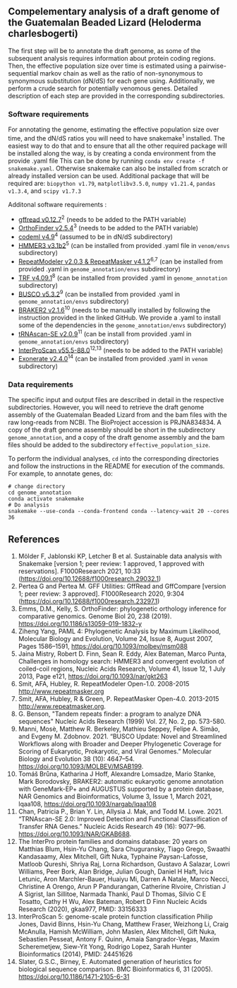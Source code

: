 ## Compelementary analysis of a draft genome of the Guatemalan Beaded Lizard (Heloderma charlesbogerti) 

The first step will be to annotate the draft genome, as some of the subsequent analysis requires information about protein coding regions. Then, the effective population size over time is estimated using a pairwise-sequential markov chain as well as the ratio of non-synonymous to synonymous substitution (dN/dS) for each gene using. Additionally, we perform a crude search for potentially venomous genes. Detailed description of each step are provided in the corresponding subdirectories.


### Software requirements

For annotating the genome, estimating the effective population size over time, and the dN/dS ratios you will need to have snakemake<sup>1</sup> installed. The easiest way to do that and to ensure that all the other required package will be installed along the way, is by creating a conda environment from the provide .yaml file This can be done by running `conda env create -f snakemake.yaml`. Otherwise snakemake can also be installed from scratch or already installed version can be used. Additional package that will be required are: `biopython v1.79`, `matplotlibv3.5.0`, `numpy v1.21.4`, `pandas v1.3.4`, and `scipy v1.7.3`<br>

Additonal software requirements :
- [gffread v0.12.7](https://github.com/gpertea/gffread)<sup>2</sup> (needs to be added to the PATH variable)
- [OrthoFinder v2.5.4](https://github.com/davidemms/OrthoFinder)<sup>3</sup> (needs to be added to the PATH variable)
- [codeml v4.9](http://abacus.gene.ucl.ac.uk/software/paml.html)<sup>4</sup> (assumed to be in dN/dS subdirectory)
- [HMMER3 v3.1b2](http://hmmer.org/)<sup>5</sup> (can be installed from provided .yaml file in `venom/envs` subdirectory)
- [RepeatModeler v2.0.3 & RepeatMasker v4.1.2](https://www.repeatmasker.org/)<sup>6,7</sup> (can be installed from provided .yaml in `genome_annotation/envs` subdirectory)
- [TRF v4.09.1](https://tandem.bu.edu/trf/trf.html)<sup>8</sup> (can be installed from provided .yaml in `genome_annotation` subdirectory)
- [BUSCO v5.3.2](https://busco.ezlab.org/)<sup>9</sup> (can be installed from provided .yaml in `genome_annotation/envs` subdirectory)
- [BRAKER2 v2.1.6](https://github.com/Gaius-Augustus/BRAKER)<sup>10</sup> (needs to be manually installed by following the instruction provided in the linked GitHub. We provide a .yaml to install some of the dependencies in the `genome_annotation/envs` subdirectory)
- [tRNAscan-SE v2.0.9](https://github.com/UCSC-LoweLab/tRNAscan-SE)<sup>11</sup> (can be install from provided .yaml in `genome_annotation/envs` subdirectory)
- [InterProScan v55.5-88.0](https://interproscan-docs.readthedocs.io/en/latest/Introduction.html)<sup>12,13</sup> (needs to be added to the PATH variable)
- [Exonerate v2.4.0](https://github.com/nathanweeks/exonerate)<sup>14</sup> (can be installed from provided .yaml in `venom` subdirectory)

### Data requirements
The specific input and output files are described in detail in the respective subdirectories. However, you will need to retrieve the draft genome assembly of the Guatemalan Beaded Lizard from and the bam files with the raw long-reads from NCBI. The BioProject accession is PRJNA834834. A copy of the draft genome assembly should be short in the subdirectory `genome_annotation`, and a copy of the draft genome assembly and the bam files should be added to the subdirectory `effective_population_size`.

To perform the individual analyses, `cd` into the corresponding directories and follow the instructions in the README for execution of the commands.
For example, to annotate genes, do:
```
# change directory
cd genome_annotation
conda activate snakemake
# Do analysis
snakemake --use-conda --conda-frontend conda --latency-wait 20 --cores 36
```
## References

1. Mölder F, Jablonski KP, Letcher B et al. Sustainable data analysis with Snakemake [version 1; peer review: 1 approved, 1 approved with reservations]. F1000Research 2021, 10:33 (https://doi.org/10.12688/f1000research.29032.1)
2. Pertea G and Pertea M. GFF Utilities: GffRead and GffCompare [version 1; peer review: 3 approved]. F1000Research 2020, 9:304 (https://doi.org/10.12688/f1000research.23297.1)
3. Emms, D.M., Kelly, S. OrthoFinder: phylogenetic orthology inference for comparative genomics. Genome Biol 20, 238 (2019). https://doi.org/10.1186/s13059-019-1832-y
4. Ziheng Yang, PAML 4: Phylogenetic Analysis by Maximum Likelihood, Molecular Biology and Evolution, Volume 24, Issue 8, August 2007, Pages 1586–1591, https://doi.org/10.1093/molbev/msm088
5. Jaina Mistry, Robert D. Finn, Sean R. Eddy, Alex Bateman, Marco Punta, Challenges in homology search: HMMER3 and convergent evolution of coiled-coil regions, Nucleic Acids Research, Volume 41, Issue 12, 1 July 2013, Page e121, https://doi.org/10.1093/nar/gkt263
6. Smit, AFA, Hubley, R. RepeatModeler Open-1.0. 2008-2015 <http://www.repeatmasker.org>
7. Smit, AFA, Hubley, R & Green, P. RepeatMasker Open-4.0. 2013-2015 <http://www.repeatmasker.org>.
8. G. Benson, "Tandem repeats finder: a program to analyze DNA sequences" Nucleic Acids Research (1999) Vol. 27, No. 2, pp. 573-580.
9. Manni, Mosè, Matthew R. Berkeley, Mathieu Seppey, Felipe A. Simão, and Evgeny M. Zdobnov. 2021. “BUSCO Update: Novel and Streamlined Workflows along with Broader and Deeper Phylogenetic Coverage for Scoring of Eukaryotic, Prokaryotic, and Viral Genomes.” Molecular Biology and Evolution 38 (10): 4647–54. https://doi.org/10.1093/MOLBEV/MSAB199.
10. Tomáš Brůna, Katharina J Hoff, Alexandre Lomsadze, Mario Stanke, Mark Borodovsky, BRAKER2: automatic eukaryotic genome annotation with GeneMark-EP+ and AUGUSTUS supported by a protein database, NAR Genomics and Bioinformatics, Volume 3, Issue 1, March 2021, lqaa108, https://doi.org/10.1093/nargab/lqaa108
11. Chan, Patricia P., Brian Y. Lin, Allysia J. Mak, and Todd M. Lowe. 2021. “TRNAscan-SE 2.0: Improved Detection and Functional Classification of Transfer RNA Genes.” Nucleic Acids Research 49 (16): 9077–96. https://doi.org/10.1093/NAR/GKAB688.
12. The InterPro protein families and domains database: 20 years on Matthias Blum, Hsin-Yu Chang, Sara Chuguransky, Tiago Grego, Swaathi Kandasaamy, Alex Mitchell, Gift Nuka, Typhaine Paysan-Lafosse, Matloob Qureshi, Shriya Raj, Lorna Richardson, Gustavo A Salazar, Lowri Williams, Peer Bork, Alan Bridge, Julian Gough, Daniel H Haft, Ivica Letunic, Aron Marchler-Bauer, Huaiyu Mi, Darren A Natale, Marco Necci, Christine A Orengo, Arun P Pandurangan, Catherine Rivoire, Christian J A Sigrist, Ian Sillitoe, Narmada Thanki, Paul D Thomas, Silvio C E Tosatto, Cathy H Wu, Alex Bateman, Robert D Finn Nucleic Acids Research (2020), gkaa977, PMID: 33156333
13. InterProScan 5: genome-scale protein function classification Philip Jones, David Binns, Hsin-Yu Chang, Matthew Fraser, Weizhong Li, Craig McAnulla, Hamish McWilliam, John Maslen, Alex Mitchell, Gift Nuka, Sebastien Pesseat, Antony F. Quinn, Amaia Sangrador-Vegas, Maxim Scheremetjew, Siew-Yit Yong, Rodrigo Lopez, Sarah Hunter Bioinformatics (2014), PMID: 24451626
14. Slater, G.S.C., Birney, E. Automated generation of heuristics for biological sequence comparison. BMC Bioinformatics 6, 31 (2005). https://doi.org/10.1186/1471-2105-6-31

